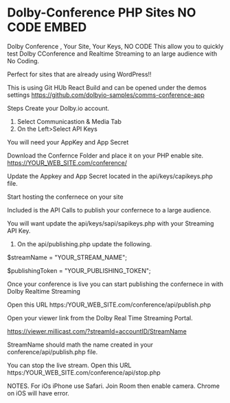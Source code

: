 # Dolby-Conference PHP Sites NO CODE EMBED
Dolby Conference , Your Site, Your Keys, NO CODE
This allow you to quickly test Dolby CConference and Realtime Streaming to an large audience with No Coding.


Perfect for sites that are already using WordPress!!

This is using Git HUb React Build and can be opened under the demos settings
https://github.com/dolbyio-samples/comms-conference-app

Steps
Create your Dolby.io account.
1. Select Communicastion & Media Tab
2. On the Left>Select API Keys

You will need your AppKey and App Secret

Download the Confernce Folder and place it on your PHP enable site.
https://YOUR_WEB_SITE.com/conference/

Update the Appkey and App Secret located in the api/keys/capikeys.php file.

Start hosting the confernece on your site

Included is the API Calls to publish your confernece to a large audience.

You will want update the api/keys/sapi/sapikeys.php with your Streaming API Key.

1. On the api/publishing.php update the following.

$streamName = "YOUR_STREAM_NAME";

$publishingToken = "YOUR_PUBLISHING_TOKEN";

Once your conference is live you can start publishing the confernece in with Dolby Realtime Streaming 

Open this URL https:/YOUR_WEB_SITE.com/conference/api/publish.php

Open your viewer link from the Dolby Real Time Streaming Portal.

https://viewer.millicast.com/?streamId=accountID/StreamName 

StreamName should math the name created in your conference/api/publish.php file.

You can stop the live stream.
Open this URL https:/YOUR_WEB_SITE.com/conference/api/stop.php

NOTES.
For iOs iPhone use Safari. Join Room then enable camera.
Chrome on iOS will have error.




